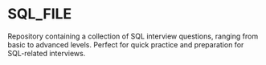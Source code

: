 # SQL_FILE
Repository containing a collection of SQL interview questions, ranging from basic to advanced levels. Perfect for quick practice and preparation for SQL-related interviews.
